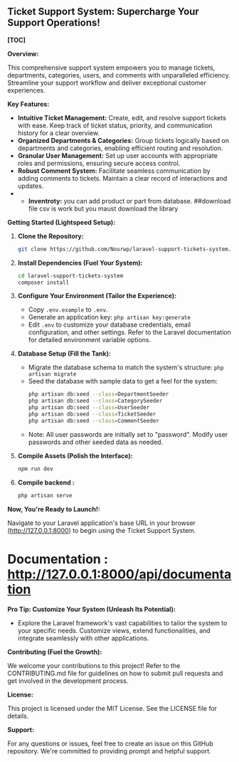 ## Ticket Support System: Supercharge Your Support Operations!

**[TOC]**

**Overview:**

This comprehensive support system empowers you to manage tickets, departments, categories, users, and comments with unparalleled efficiency. Streamline your support workflow and deliver exceptional customer experiences.

**Key Features:**

- **Intuitive Ticket Management:** Create, edit, and resolve support tickets with ease. Keep track of ticket status, priority, and communication history for a clear overview.
- **Organized Departments & Categories:** Group tickets logically based on departments and categories, enabling efficient routing and resolution.
- **Granular User Management:** Set up user accounts with appropriate roles and permissions, ensuring secure access control.
- **Robust Comment System:** Facilitate seamless communication by adding comments to tickets. Maintain a clear record of interactions and updates.
- - **Inventroty:** you can add product or part from database.
##download file csv  is work but you maust download the library

**Getting Started (Lightspeed Setup):**

1. **Clone the Repository:**

   ```bash
   git clone https://github.com/Nourwp/laravel-support-tickets-system.git
   ```


2. **Install Dependencies (Fuel Your System):**

   ```bash
   cd laravel-support-tickets-system
   composer install
   ```

3. **Configure Your Environment (Tailor the Experience):**

   - Copy `.env.example` to `.env`.
   - Generate an application key: `php artisan key:generate`
   - Edit `.env` to customize your database credentials, email configuration, and other settings. Refer to the Laravel documentation for detailed environment variable options.

4. **Database Setup (Fill the Tank):**

   - Migrate the database schema to match the system's structure: `php artisan migrate`
   - Seed the database with sample data to get a feel for the system:
     ```bash
     php artisan db:seed --class=DepartmentSeeder
     php artisan db:seed --class=CategorySeeder
     php artisan db:seed --class=UserSeeder
     php artisan db:seed --class=TicketSeeder
     php artisan db:seed --class=CommentSeeder
     ```
   - Note: All user passwords are initially set to "password". Modify user passwords and other seeded data as needed.

5. **Compile Assets (Polish the Interface):**

   ```bash
   npm run dev
   ```
5. **Compile backend :**

   ```bash
   php artisan serve
**Now, You're Ready to Launch!:**

Navigate to your Laravel application's base URL in your browser (http://127.0.0.1:8000) to begin using the Ticket Support System. 
# Documentation : http://127.0.0.1:8000/api/documentation


**Pro Tip: Customize Your System (Unleash Its Potential):**

- Explore the Laravel framework's vast capabilities to tailor the system to your specific needs. Customize views, extend functionalities, and integrate seamlessly with other applications.

**Contributing (Fuel the Growth):**

We welcome your contributions to this project! Refer to the CONTRIBUTING.md file for guidelines on how to submit pull requests and get involved in the development process.

**License:**


This project is licensed under the MIT License. See the LICENSE file for details.

**Support:**

For any questions or issues, feel free to create an issue on this GitHub repository. We're committed to providing prompt and helpful support.
